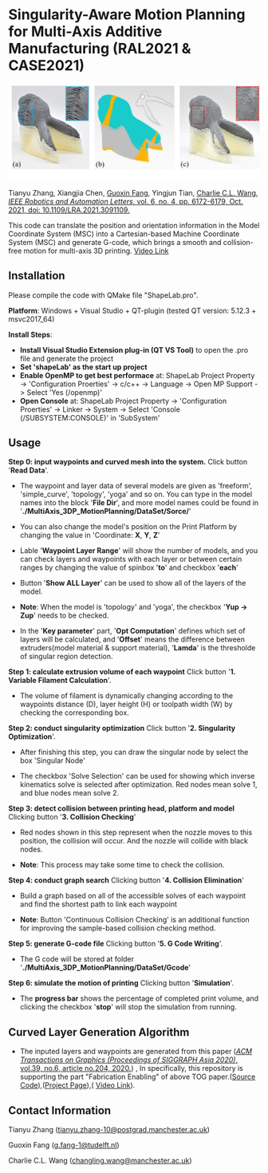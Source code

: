 # Singularity-Aware Motion Planning for Multi-Axis Additive Manufacturing (RAL2021 & CASE2021)

![](DataSet/bunnyTeaser.jpg)

Tianyu Zhang,  Xiangjia Chen, [Guoxin Fang](https://guoxinfang.github.io/), Yingjun Tian, [Charlie C.L. Wang](https://mewangcl.github.io/), [*IEEE Robotics and Automation Letters*, vol. 6, no. 4, pp. 6172-6179, Oct. 2021, doi: 10.1109/LRA.2021.3091109.](https://ieeexplore.ieee.org/document/9462416)

This code can translate the position and orientation information in the Model Coordinate System (MSC) into a Cartesian-based Machine Coordinate System (MSC) and generate G-code, which brings a smooth and collision-free motion for multi-axis 3D printing. [Video Link](https://www.youtube.com/watch?v=fsE2KpLk7ZI&t=7s)

## Installation

Please compile the code with QMake file "ShapeLab.pro".

**Platform**: Windows + Visual Studio + QT-plugin (tested QT version: 5.12.3 + msvc2017_64)

**Install Steps**: 
- **Install Visual Studio Extension plug-in (QT VS Tool)** to open the .pro file and generate the project
- **Set 'shapeLab' as the start up project**
- **Enable OpenMP to get best performace** at: ShapeLab Project Property -> 'Configuration Proerties' -> c/c++ -> Language -> Open MP Support -> Select 'Yes (/openmp)'
- **Open Console** at: ShapeLab Project Property -> 'Configuration Proerties' -> Linker -> System -> Select 'Console (/SUBSYSTEM:CONSOLE)' in 'SubSystem'

## Usage

**Step 0: input waypoints and curved mesh into the system.**
Click button '**Read Data**'.

- The waypoint and layer data of several models are given as 'freeform', 'simple_curve', 'topology', 'yoga' and so on. You can type in the model names into the block '**File Dir**', and more model names could be found in '**./MultiAxis_3DP_MotionPlanning/DataSet/Sorce/**'

- You can also change the model's position on the Print Platform by changing the value in 'Coordinate: **X**, **Y**, **Z**' 

- Lable '**Waypoint Layer Range**' will show the number of models, and you can check layers and waypoints with each layer or between certain ranges by changing the value of spinbox '**to**' and checkbox '**each**'

- Button '**Show ALL Layer**' can be used to show all of the layers of the model.

- **Note**: When the model is 'topology' and 'yoga', the checkbox '**Yup -> Zup**' needs to be checked.

- In the '**Key parameter**' part, '**Opt Computation**' defines which set of layers will be calculated, and '**Offset**' means the difference between extruders(model material & support material), '**Lamda**' is the thresholde of singular region detection.



**Step 1: calculate extrusion volume of each waypoint**
Click button '**1. Variable Filament Calculation**'.

- The volume of filament is dynamically changing according to the waypoints distance (D), layer height (H) or toolpath width (W) by checking the corresponding box.

**Step 2: conduct singularity optimization** 
Click button '**2. Singularity Optimization**'.

- After finishing this step, you can draw the singular node by select the box 'Singular Node'

- The checkbox 'Solve Selection' can be used for showing which inverse kinematics solve is selected after optimization. Red nodes mean solve 1, and blue nodes mean solve 2.

**Step 3: detect collision between printing head, platform and model** 
Clicking button '**3. Collision Checking**'

- Red nodes shown in this step represent when the nozzle moves to this position, the collision will occur. And the nozzle will collide with black nodes.

- **Note**: This process may take some time to check the collision.

**Step 4: conduct graph search**
Clicking button '**4. Collision Elimination**'

- Build a graph based on all of the accessible solves of each waypoint and find the shortest path to link each waypoint

- **Note**: Button 'Continuous Collision Checking' is an additional function for improving the sample-based collision checking method.

**Step 5: generate G-code file** 
Clicking button '**5. G Code Writing**'. 

- The G code will be stored at folder '**./MultiAxis_3DP_MotionPlanning/DataSet/Gcode**'

**Step 6: simulate the motion of printing** 
Clicking button '**Simulation**'.

- The **progress bar** shows the percentage of completed print volume, and clicking the checkbox '**stop**' will stop the simulation from running.

## Curved Layer Generation Algorithm

- The inputed layers and waypoints are generated from this paper ([*ACM Transactions on Graphics (Proceedings of SIGGRAPH Asia 2020)*, vol.39, no.6, article no.204, 2020.](https://dl.acm.org/doi/abs/10.1145/3414685.3417834)) , In specifically, this repository is supporting the part "Fabrication Enabling" of above TOG paper.([Source Code](https://github.com/GuoxinFang/ReinforcedFDM)),([Project Page](https://guoxinfang.github.io/ReinforcedFDM.html)),( [Video Link](https://www.youtube.com/watch?v=X2o2-SJFv2M)).

## Contact Information
Tianyu Zhang (tianyu.zhang-10@postgrad.manchester.ac.uk)

Guoxin Fang  (g.fang-1@tudelft.nl)

Charlie C.L. Wang  (changling.wang@manchester.ac.uk)
